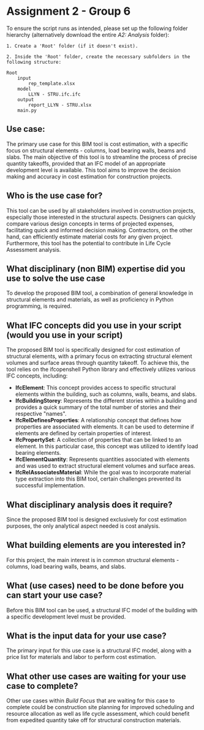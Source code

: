 # Assignment 2 - Group 6

To ensure the script runs as intended, please set up the following folder hierarchy (alternatively download the entire *A2: Analysis* folder):

    1. Create a 'Root' folder (if it doesn't exist).
    
    2. Inside the 'Root' folder, create the necessary subfolders in the following structure:
    
    Root
        input
            rep_template.xlsx
        model
            LLYN - STRU.ifc.ifc
        output
            report_LLYN - STRU.xlsx
        main.py

## Use case:
The primary use case for this BIM tool is cost estimation, with a specific focus on structural elements - columns, load bearing walls, beams and slabs. The main objective of this tool is to streamline the process of precise quantity takeoffs, provided that an IFC model of an appropriate development level is available. This tool aims to improve the decision making and accuracy in cost estimation for construction projects.

## Who is the use case for?  
This tool can be used by all stakeholders involved in construction projects, especially those interested in the structural aspects. Designers can quickly compare various design concepts in terms of projected expenses, facilitating quick and informed decision making. Contractors, on the other hand, can efficiently estimate material costs for any given project. Furthermore, this tool has the potential to contribute in Life Cycle Assessment analysis.

## What disciplinary (non BIM) expertise did you use to solve the use case
To develop the proposed BIM tool, a combination of general knowledge in structural elements and materials, as well as proficiency in Python programming, is required.

## What IFC concepts did you use in your script (would you use in your script)
The proposed BIM tool is specifically designed for cost estimation of structural elements, with a primary focus on extracting structural element volumes and surface areas through quantity takeoff. To achieve this, the tool relies on the ifcopenshell Python library and effectively utilizes various IFC concepts, including:

- **IfcElement**: This concept provides access to specific structural elements within the building, such as columns, walls, beams, and slabs.
- **IfcBuildingStorey**: Represents the different stories within a building and provides a quick summary of the total number of stories and their respective "names".
- **IfcRelDefinesProperties**: A relationship concept that defines how properties are associated with elements. It can be used to determine if elements are defined by certain properties of interest.
- **IfcPropertySet**: A collection of properties that can be linked to an element. In this particular case, this concept was utilized to identify load bearing elements.
- **IfcElementQuantity**: Represents quantities associated with elements and was used to extract structural element volumes and surface areas.
- **IfcRelAssociatesMaterial**: While the goal was to incorporate material type extraction into this BIM tool, certain challenges prevented its successful implementation.

## What disciplinary analysis does it require?  
Since the proposed BIM tool is designed exclusively for cost estimation purposes, the only analytical aspect needed is cost analysis.

## What building elements are you interested in?
For this project, the main interest is in common structural elements - columns, load bearing walls, beams, and slabs.

## What (use cases) need to be done before you can start your use case?
Before this BIM tool can be used, a structural IFC model of the building with a specific development level must be provided.

## What is the input data for your use case?
The primary input for this use case is a structural IFC model, along with a price list for materials and labor to perform cost estimation.

## What other use cases are waiting for your use case to complete?
Other use cases within *Build Focus* that are waiting for this case to complete could be construction site planning for improved scheduling and resource allocation as well as life cycle assessment, which could benefit from expedited quantity take off for structural construction materials.
